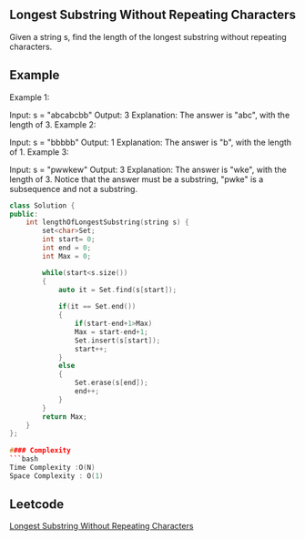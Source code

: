 ##  Longest Substring Without Repeating Characters
Given a string s, find the length of the longest 
substring
 without repeating characters.
## Example 
Example 1:

Input: s = "abcabcbb"
Output: 3
Explanation: The answer is "abc", with the length of 3.
Example 2:

Input: s = "bbbbb"
Output: 1
Explanation: The answer is "b", with the length of 1.
Example 3:

Input: s = "pwwkew"
Output: 3
Explanation: The answer is "wke", with the length of 3.
Notice that the answer must be a substring, "pwke" is a subsequence and not a substring.
```cpp
class Solution {
public:
    int lengthOfLongestSubstring(string s) {
        set<char>Set;
        int start= 0;
        int end = 0;
        int Max = 0;

        while(start<s.size())
        {
            auto it = Set.find(s[start]);
            
            if(it == Set.end())
            {
                if(start-end+1>Max)
                Max = start-end+1;
                Set.insert(s[start]);
                start++;
            }
            else
            {
                Set.erase(s[end]);
                end++;
            }
        }
        return Max;
    }
};
 
#### Complexity
```bash
Time Complexity :O(N)
Space Complexity : O(1)
```
## Leetcode
[ Longest Substring Without Repeating Characters](https://leetcode.com/problems/longest-substring-without-repeating-characters/description/)
